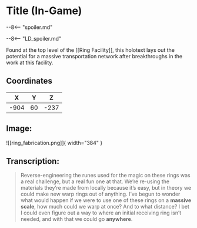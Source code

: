 # Title (In-Game)

--8<-- "spoiler.md"

--8<-- "LD_spoiler.md"

Found at the top level of the [[Ring Facility]], this holotext lays out the potential for a massive transportation network after breakthroughs in the work at this facility.

## Coordinates
| **X** | **Y** | **Z** |
| :---: | :---: | :---: |
| -904 |  60  | -237 |

## Image:

![[ring_fabrication.png]]{ width="384" }

## Transcription:
> Reverse-engineering the runes used for the magic on these rings was a real challenge, but a real fun one at that. We’re re-using the materials they’re made from locally because it’s easy, but in theory we could make new warp rings out of anything. I’ve begun to wonder what would happen if we were to use one of these rings on a **massive scale**, how much could we warp at once? And to what distance? I bet I could even figure out a way to where an initial receiving ring isn’t needed, and with that we could go **anywhere**.
